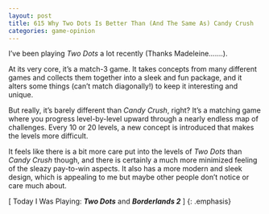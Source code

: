 ```yaml
---
layout: post
title: 615 Why Two Dots Is Better Than (And The Same As) Candy Crush
categories: game-opinion
---
```

I’ve been playing *Two Dots* a lot recently (Thanks Madeleine…….).

At its very core, it’s a match-3 game.  It takes concepts from many different games and collects them together into a sleek and fun package, and it alters some things (can’t match diagonally!) to keep it interesting and unique.

But really, it’s barely different than *Candy Crush*, right?  It’s a matching game where you progress level-by-level upward through a nearly endless map of challenges.  Every 10 or 20 levels, a new concept is introduced that makes the levels more difficult.

It feels like there is a bit more care put into the levels of *Two Dots* than *Candy Crush* though, and there is certainly a much more minimized feeling of the sleazy pay-to-win aspects.  It also has a more modern and sleek design, which is appealing to me but maybe other people don’t notice or care much about.

[ Today I Was Playing: ***Two Dots*** and ***Borderlands 2*** ]
{: .emphasis}